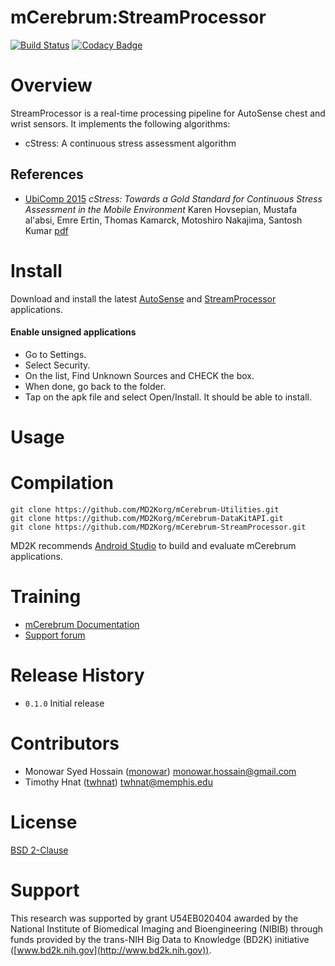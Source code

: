 # mCerebrum:StreamProcessor
[![Build Status](https://travis-ci.org/MD2Korg/mCerebrum-StreamProcessor.svg?branch=master)](https://travis-ci.org/MD2Korg/mCerebrum-StreamProcessor)
[![Codacy Badge](https://api.codacy.com/project/badge/grade/57cc37adf19242209da1a26c9df700ca)](https://www.codacy.com/app/twhnat/mCerebrum-StreamProcessor)

# Overview
StreamProcessor is a real-time processing pipeline for AutoSense chest and wrist sensors.  It implements the following algorithms:
- cStress: A continuous stress assessment algorithm

## References
- [UbiComp 2015](http://ubicomp.org/ubicomp2015/program/accepted-papers.html)
*cStress: Towards a Gold Standard for Continuous Stress Assessment in the Mobile Environment*
Karen Hovsepian, Mustafa al'absi, Emre Ertin, Thomas Kamarck, Motoshiro Nakajima, Santosh Kumar [pdf](http://dl.acm.org/citation.cfm?id=2807526)

# Install
Download and install the latest [AutoSense](https://github.com/MD2Korg/mCerebrum-AutoSense/releases/latest) and [StreamProcessor](https://github.com/MD2Korg/mCerebrum-StreamProcessor/releases/latest) applications.

#### Enable unsigned applications
- Go to Settings.
- Select Security.
- On the list, Find Unknown Sources and CHECK the box.
- When done, go back to the folder.
- Tap on the apk file and select Open/Install. It should be able to install.

# Usage
<!-- - Screen shots and basic instructions needed here -->

# Compilation
```
git clone https://github.com/MD2Korg/mCerebrum-Utilities.git
git clone https://github.com/MD2Korg/mCerebrum-DataKitAPI.git
git clone https://github.com/MD2Korg/mCerebrum-StreamProcessor.git
```

MD2K recommends [Android Studio](http://developer.android.com/tools/studio/index.html) to build and evaluate mCerebrum applications.

# Training
- [mCerebrum Documentation](https://mhealth.md2k.org/)
- [Support forum](https://mhealth.md2k.org/)

# Release History
- `0.1.0` Initial release

# Contributors
- Monowar Syed Hossain ([monowar](https://github.com/monowar)) <monowar.hossain@gmail.com>
- Timothy Hnat ([twhnat](https://github.com/twhnat)) <twhnat@memphis.edu>

# License
[BSD 2-Clause](LICENSE)

# Support
This research was supported by grant U54EB020404 awarded by the National Institute of Biomedical Imaging and Bioengineering (NIBIB) through funds provided by the trans-NIH Big Data to Knowledge (BD2K) initiative ([www.bd2k.nih.gov](http://www.bd2k.nih.gov)).
